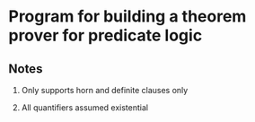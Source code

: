 # Program for building a theorem prover for predicate logic

 ## Notes
 1. Only supports horn and definite clauses only

 2. All quantifiers assumed existential
